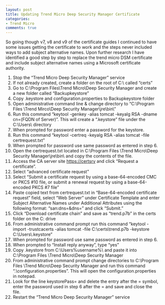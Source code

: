 ```yaml
---
layout: post
title: Updating Trend Micro Deep Security Manager Certificate
categories:
- Trend Micro
comments: true
---
```

So going though v7, v8 and v9 of the certificate guides I continued to have some issues getting the certificate to work and the steps never included ways to add subject alternative names. Upon further research I have identified a good step by step to replace the trend micro DSM certificate and include subject alternative names using a Microsoft certificate authority.

1. Stop the “Trend Micro Deep Security Manager” service
2. If not already created, create a folder on the root of C:\ called “certs”
3. Go to C:\Program Files\Trend Micro\Deep Security Manager and create a new folder called “Backupkeystore”
4. Copy .keystore and configuration.properties to Backupkeystore folder
5. Open administrative command line & change directory to “C:\Program Files \Trend Mirco\Deep Security Manager\jre\bin\”
6. Run this command “keytool -genkey -alias tomcat -keyalg RSA -dname cn=(FQDN of Server)”.
This will create a “.keystore” file under the C:\Users\ directory
7. When prompted for password enter a password for the keystore.
8. Run this command “keytool -certreq -keyalg RSA -alias tomcat -file certrequest.txt”
9. When prompted for password use same password as entered in step 6.
10. Open the certrequest.txt located in C:\Program Files \Trend Micro\Deep Security Manager\jre\bin\ and copy the contents of the file.
11. Access the CA server site [https://certsrv](https://certsrv) and click “Request a certificate”.
12. Select “advanced certificate request”
13. Select “Submit a certificate request by using a base-64-encoded CMC or PKCS #10 file, or submit a renewal request by using a base-64-encoded PKCS #7 file”
14. Paste copied text from certrequest.txt in “Base-64-encoded certificate request” field, select “Web Server” under Certificate Template and enter Subject Alternative Names under Additional Attributes using the following format: “san:dns=&dns=” and click “Submit.”
15. Click “Download certificate chain” and save as “trend.p7b” in the certs folder on the C: drive
16. From administrative command prompt run this command “keytool -import -trustcacerts -alias tomcat -file C:\certs\trend.p7b -keystore C:\Users\\.keystore”
17. When prompted for password use same password as entered in step 6.
18. When prompted to “Install reply anyway”, type “yes”
19. Copy .keystore from C:\Users\%username%\ and paste it into C:\Program Files \Trend Micro\Deep Security Manager
20. From administrative command prompt change directories to C:\Program Files \Trend Micro\Deep Security Manager and run this command “.\configuration.properties”. This will open the configuration.properties in notepad.
21. Look for the line keystorePass= and delete the entry after the = symbol, enter the password used in step 6 after the = and save and close the file.
22. Restart the “Trend Micro Deep Security Manager” service
